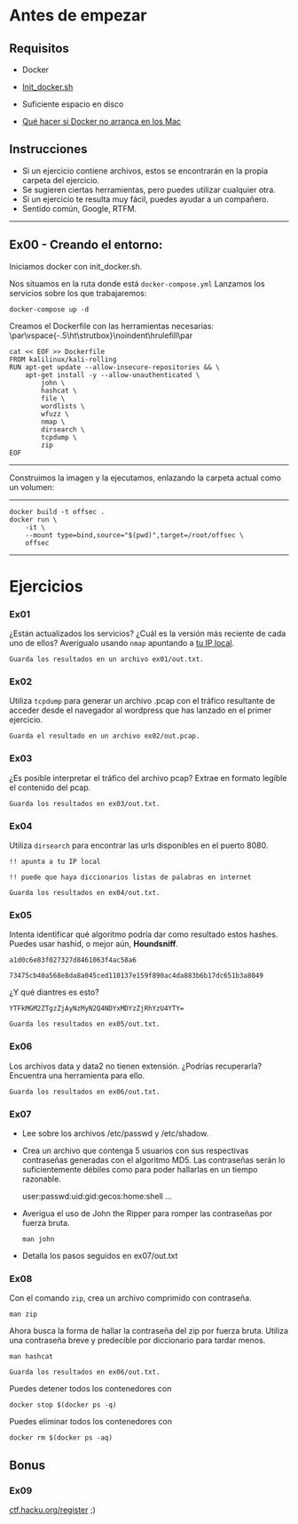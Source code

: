
# Antes de empezar

## Requisitos

- Docker
- [Init_docker.sh](https://github.com/alexandregv/42toolbox/blob/master/)
- Suficiente espacio en disco

- [Qué hacer si Docker no arranca en los Mac](https://42born2code.slack.com/archives/CQU9APN1F/p1639410438036700)

## Instrucciones

- Si un ejercicio contiene archivos, estos se encontrarán en la propia carpeta del ejercicio.
- Se sugieren ciertas herramientas, pero puedes utilizar cualquier otra.
- Si un ejercicio te resulta muy fácil, puedes ayudar a un compañero.
- Sentido común, Google, RTFM.

<hr>

## Ex00 - Creando el entorno:

Iniciamos docker con init_docker.sh.

Nos situamos en la ruta donde está ``docker-compose.yml``
Lanzamos los servicios sobre los que trabajaremos:

``docker-compose up -d``

Creamos el Dockerfile con las herramientas necesarias:
\par\vspace{-.5\ht\strutbox}\noindent\hrulefill\par
```
cat << EOF >> Dockerfile
FROM kalilinux/kali-rolling
RUN apt-get update --allow-insecure-repositories && \
    apt-get install -y --allow-unauthenticated \
        john \
        hashcat \
        file \
        wordlists \
        wfuzz \
        nmap \
        dirsearch \
        tcpdump \
        zip
EOF
```

<hr>
Construimos la imagen y la ejecutamos, enlazando la carpeta actual como un volumen:


<hr>

```
docker build -t offsec .
docker run \
    -it \
    --mount type=bind,source="$(pwd)",target=/root/offsec \
    offsec
```
<hr>

# Ejercicios


### Ex01
¿Están actualizados los servicios? ¿Cuál es la versión más reciente de cada uno de ellos? Averígualo usando ``nmap`` apuntando a [tu IP local](https://lmgtfy.app/?q=c%C3%B3mo+encontrar+mi+ip+local).

    Guarda los resultados en un archivo ex01/out.txt.

### Ex02
Utiliza ``tcpdump`` para generar un archivo .pcap con el tráfico resultante de acceder desde el navegador al wordpress que has lanzado en el primer ejercicio.

    Guarda el resultado en un archivo ex02/out.pcap.

### Ex03
¿Es posible interpretar el tráfico del archivo pcap?
Extrae en formato legible el contenido del pcap.

    Guarda los resultados en ex03/out.txt.


### Ex04
Utiliza ``dirsearch`` para encontrar las urls disponibles en el puerto 8080.

    !! apunta a tu IP local

    !! puede que haya diccionarios listas de palabras en internet

    Guarda los resultados en ex04/out.txt.



### Ex05

Intenta identificar qué algoritmo podría dar como resultado estos hashes. Puedes usar hashid, o mejor aún, **Houndsniff**.

    a1d0c6e83f027327d8461063f4ac58a6

    73475cb40a568e8da8a045ced110137e159f890ac4da883b6b17dc651b3a8049


¿Y qué diantres es esto?

    YTFkMGM2ZTgzZjAyNzMyN2Q4NDYxMDYzZjRhYzU4YTY=

    Guarda los resultados en ex05/out.txt.

### Ex06

Los archivos data y data2 no tienen extensión. ¿Podrías recuperarla? Encuentra una herramienta para ello.

    Guarda los resultados en ex06/out.txt.

### Ex07
    
- Lee sobre los archivos /etc/passwd y /etc/shadow.

- Crea un archivo que contenga 5 usuarios con sus respectivas contraseñas generadas con el algoritmo MD5.
    Las contraseñas serán lo suficientemente débiles como para poder hallarlas en un tiempo razonable.

    user:passwd:uid:gid:gecos:home:shell
    ...

- Averigua el uso de John the Ripper para romper las contraseñas por fuerza bruta. 

    ``man john``

- Detalla los pasos seguidos en ex07/out.txt

### Ex08

Con el comando ``zip``, crea un archivo comprimido con contraseña.

    man zip

Ahora busca la forma de hallar la contraseña del zip por fuerza bruta. Utiliza una contraseña breve y predecible por diccionario para tardar menos.

    man hashcat

    Guarda los resultados en ex06/out.txt.





Puedes detener todos los contenedores con 

``docker stop $(docker ps -q)``

Puedes eliminar todos los contenedores con

``docker rm $(docker ps -aq)``



## Bonus

### Ex09

[ctf.hacku.org/register](https://ctf.hacku.org/register) ;)